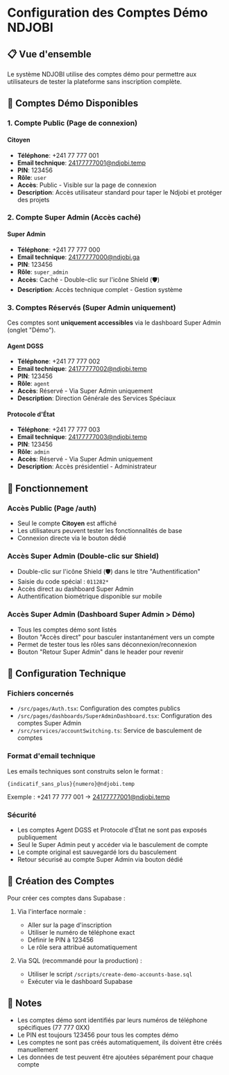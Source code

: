 # Configuration des Comptes Démo NDJOBI

## 📋 Vue d'ensemble

Le système NDJOBI utilise des comptes démo pour permettre aux utilisateurs de tester la plateforme sans inscription complète.

## 🔐 Comptes Démo Disponibles

### 1. Compte Public (Page de connexion)

#### Citoyen
- **Téléphone**: +241 77 777 001
- **Email technique**: 24177777001@ndjobi.temp
- **PIN**: 123456
- **Rôle**: `user`
- **Accès**: Public - Visible sur la page de connexion
- **Description**: Accès utilisateur standard pour taper le Ndjobi et protéger des projets

### 2. Compte Super Admin (Accès caché)

#### Super Admin
- **Téléphone**: +241 77 777 000
- **Email technique**: 24177777000@ndjobi.ga
- **PIN**: 123456
- **Rôle**: `super_admin`
- **Accès**: Caché - Double-clic sur l'icône Shield (🛡️)
- **Description**: Accès technique complet - Gestion système

### 3. Comptes Réservés (Super Admin uniquement)

Ces comptes sont **uniquement accessibles** via le dashboard Super Admin (onglet "Démo").

#### Agent DGSS
- **Téléphone**: +241 77 777 002
- **Email technique**: 24177777002@ndjobi.temp
- **PIN**: 123456
- **Rôle**: `agent`
- **Accès**: Réservé - Via Super Admin uniquement
- **Description**: Direction Générale des Services Spéciaux

#### Protocole d'État
- **Téléphone**: +241 77 777 003
- **Email technique**: 24177777003@ndjobi.temp
- **PIN**: 123456
- **Rôle**: `admin`
- **Accès**: Réservé - Via Super Admin uniquement
- **Description**: Accès présidentiel - Administrateur


## 🎯 Fonctionnement

### Accès Public (Page /auth)
- Seul le compte **Citoyen** est affiché
- Les utilisateurs peuvent tester les fonctionnalités de base
- Connexion directe via le bouton dédié

### Accès Super Admin (Double-clic sur Shield)
- Double-clic sur l'icône Shield (🛡️) dans le titre "Authentification"
- Saisie du code spécial : `011282*`
- Accès direct au dashboard Super Admin
- Authentification biométrique disponible sur mobile

### Accès Super Admin (Dashboard Super Admin > Démo)
- Tous les comptes démo sont listés
- Bouton "Accès direct" pour basculer instantanément vers un compte
- Permet de tester tous les rôles sans déconnexion/reconnexion
- Bouton "Retour Super Admin" dans le header pour revenir

## 🔧 Configuration Technique

### Fichiers concernés
- `/src/pages/Auth.tsx`: Configuration des comptes publics
- `/src/pages/dashboards/SuperAdminDashboard.tsx`: Configuration des comptes Super Admin
- `/src/services/accountSwitching.ts`: Service de basculement de comptes

### Format d'email technique
Les emails techniques sont construits selon le format :
```
{indicatif_sans_plus}{numero}@ndjobi.temp
```

Exemple : +241 77 777 001 → 24177777001@ndjobi.temp

### Sécurité
- Les comptes Agent DGSS et Protocole d'État ne sont pas exposés publiquement
- Seul le Super Admin peut y accéder via le basculement de compte
- Le compte original est sauvegardé lors du basculement
- Retour sécurisé au compte Super Admin via bouton dédié

## 🚀 Création des Comptes

Pour créer ces comptes dans Supabase :

1. Via l'interface normale :
   - Aller sur la page d'inscription
   - Utiliser le numéro de téléphone exact
   - Définir le PIN à 123456
   - Le rôle sera attribué automatiquement

2. Via SQL (recommandé pour la production) :
   - Utiliser le script `/scripts/create-demo-accounts-base.sql`
   - Exécuter via le dashboard Supabase

## 📝 Notes

- Les comptes démo sont identifiés par leurs numéros de téléphone spécifiques (77 777 0XX)
- Le PIN est toujours 123456 pour tous les comptes démo
- Les comptes ne sont pas créés automatiquement, ils doivent être créés manuellement
- Les données de test peuvent être ajoutées séparément pour chaque compte

